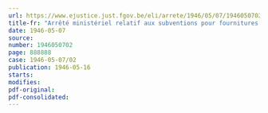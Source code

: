 ```yaml
---
url: https://www.ejustice.just.fgov.be/eli/arrete/1946/05/07/1946050702/justel
title-fr: "Arrêté ministériel relatif aux subventions pour fournitures de produits laitiers"
date: 1946-05-07
source:
number: 1946050702
page: 888888
case: 1946-05-07/02
publication: 1946-05-16
starts:
modifies:
pdf-original:
pdf-consolidated:
---
```



